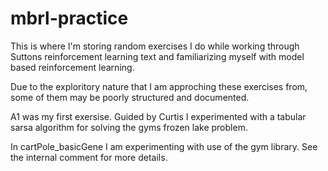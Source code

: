 # mbrl-practice

This is where I'm storing random exercises I do while working through Suttons reinforcement learning text and familiarizing myself with model based reinforcement learning.

Due to the exploritory nature that I am approching these exercises from, some of them may be poorly structured and documented.

A1 was my first exersise. Guided by Curtis I experimented with a tabular sarsa algorithm for solving the gyms frozen lake problem.

In cartPole_basicGene I am experimenting with use of the gym library. See the internal comment for more details.
